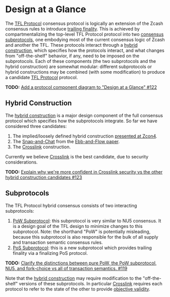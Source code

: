 # Design at a Glance

The [TFL Protocol](../../terminology.md#definition-tfl-protocol) consensus protocol is logically an extension of the Zcash consensus rules to introduce [trailing finality](../../terminology.md#definition-trailing-finality). This is achieved by compartmentalizing the top-level TFL Protocol protocol into two [consensus subprotocols](../../terminology.md#definition-consensus-subprotocols), one embodying most of the current consensus logic of Zcash and another the TFL. These protocols interact through a [hybrid construction](../../terminology.md#definition-hybrid-construction), which specifies how the protocols interact, and what changes from "off-the-shelf" behavior, if any, need to be imposed on the subprotocols. Each of these components (the two subprotocols and the hybrid construction) are somewhat modular: different subprotocols or hybrid constructions may be combined (with some modification) to produce a candidate [TFL Protocol](../../terminology.md#definition-tfl-protocol) protocol.

**TODO:** [Add a protocol component diagram to "Design at a Glance" #122](https://github.com/Electric-Coin-Company/tfl-book/issues/122)

## Hybrid Construction

The [hybrid construction](../../terminology.md#definition-hybrid-construction) is a major design component of the full consensus protocol which specifies how the subprotocols integrate. So far we have considered three candidates:

1. The implied/loosely defined hybrid construction [presented at Zcon4](https://www.youtube.com/watch?v=qhMzMYeEPMM&list=PL40dyJ0UYTLII7oQRQmNOFf0d2iKT35tL&index=17).
2. The [Snap-and-Chat](../../terminology.md#definition-snap-and-chat) from the [Ebb-and-Flow paper](https://eprint.iacr.org/2020/1091).
3. The [Crosslink](../../terminology.md#definition-crosslink) construction.

Currently we believe [Crosslink](../../terminology.md#definition-crosslink) is the best candidate, due to security considerations.

**TODO:** [Explain why we're more confident in Crosslink security vs the other hybrid construction candidates #123](https://github.com/Electric-Coin-Company/tfl-book/issues/123)

## Subprotocols

The TFL Protocol hybrid consensus consists of two interacting subprotocols:

1. [PoW Subprotocol](../../terminology.md#definition-pow): this subprotocol is very similar to NU5 consensus. It is a design goal of the TFL design to minimize changes to this subprotocol. Note: the shorthand "PoW" is potentially misleading, because this subprotocol is also responsible for the bulk of all supply and transaction semantic consensus rules.
2. [PoS Subprotocol](../../terminology.md#definition-pos): this is a new subprotocol which provides trailing finality via a finalizing PoS protocol.

**TODO:** [Clarify the distinctions between pure PoW, the PoW subprotocol, NU5, and fork-choice vs all of transaction semantics. #119](https://github.com/Electric-Coin-Company/tfl-book/issues/119)

Note that the [hybrid construction](../../terminology.md#definition-hybrid-construction) may require modification to the "off-the-shelf" versions of these subprotocols. In particular [Crosslink](../../terminology.md#definition-crosslink) requires each protocol to refer to the state of the other to provide [objective validity](../../terminology.md#definition-objective-validity).
